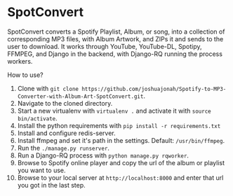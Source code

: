 # SpotConvert

SpotConvert converts a Spotify Playlist, Album, or song, into a collection of corresponding MP3 files, with Album Artwork, and ZIPs it and sends to the user to download. It works through YouTube, YouTube-DL, Spotipy, FFMPEG, and Django in the backend, with Django-RQ running the process workers. 



How to use?

1. Clone with `git clone https://github.com/joshuajonah/Spotify-to-MP3-Converter-with-Album-Art-SpotConvert.git`.
2. Navigate to the cloned directory.
3. Start a new virtualenv with `virtualenv .` and activate it with `source bin/activate`.
4. Install the python requirements with `pip install -r requirements.txt` 
5. Install and configure redis-server.
6. Install ffmpeg and set it's path in the settings. Default: `/usr/bin/ffmpeg`.
7. Run the `./manage.py runserver`.
8. Run a Django-RQ process with `python manage.py rqworker`.
9. Browse to Spotify online player and copy the url of the album or playlist you want to use.
10. Browse to your local server at `http://localhost:8000` and enter that url you got in the last step.


